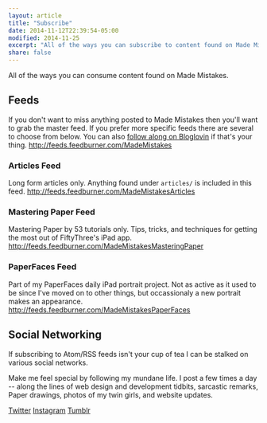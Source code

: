 ```yaml
---
layout: article
title: "Subscribe"
date: 2014-11-12T22:39:54-05:00
modified: 2014-11-25
excerpt: "All of the ways you can subscribe to content found on Made Mistakes."
share: false
---
```


All of the ways you can consume content found on Made Mistakes.

## <i class="fa fa-rss"></i> Feeds

If you don't want to miss anything posted to Made Mistakes then you'll want to grab the master feed. If you prefer more specific feeds there are several to choose from below. You can also [follow along on Bloglovin](https://www.bloglovin.com/blog/3627581) if that's your thing.
<http://feeds.feedburner.com/MadeMistakes>

### Articles Feed

Long form articles only. Anything found under `articles/` is included in this feed.
<http://feeds.feedburner.com/MadeMistakesArticles>

### Mastering Paper Feed

Mastering Paper by 53 tutorials only. Tips, tricks, and techniques for getting the most out of FiftyThree's iPad app.
<http://feeds.feedburner.com/MadeMistakesMasteringPaper>

### PaperFaces Feed

Part of my PaperFaces daily iPad portrait project. Not as active as it used to be since I've moved on to other things, but occassionaly a new portrait makes an appearance.
<http://feeds.feedburner.com/MadeMistakesPaperFaces>

## Social Networking

If subscribing to Atom/RSS feeds isn't your cup of tea I can be stalked on various social networks. 

Make me feel special by following my mundane life. I post a few times a day -- along the lines of web design and development tidbits, sarcastic remarks, Paper drawings, photos of my twin girls, and website updates.

<div class="inline">
  <a href="http://twitter.com/mmistakes" onclick="ga('send', 'event', 'link', 'click', 'Twitter follow');" class="btn twitter"><i class="fa fa-twitter"></i> Twitter</a>
  <a href="http://instagram.com/mmistakes" onclick="ga('send', 'event', 'link', 'click', 'Instagram follow');" class="btn instagram"><i class="fa fa-instagram"></i> Instagram</a>
  <a href="http://mademistakes.tumblr.com" onclick="ga('send', 'event', 'link', 'click', 'Tumblr follow');" class="btn tumblr"><i class="fa fa-tumblr"></i> Tumblr</a>
</div>